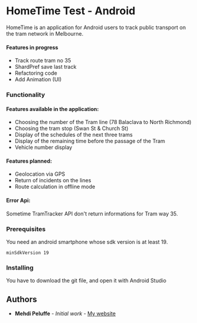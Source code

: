 # HomeTime Test - Android

HomeTime is an application for Android users to track public transport on the tram network in Melbourne.

#### Features in progress
* Track route tram no 35
* ShardPref save last track
* Refactoring code
* Add Animation (UI)

### Functionality

#### Features available in the application:
* Choosing the number of the Tram line (78 Balaclava to North Richmond)
* Choosing the tram stop (Swan St & Church St)
* Display of the schedules of the next three trams
* Display of the remaining time before the passage of the Tram
* Vehicle number display

#### Features planned:
* Geolocation via GPS
* Return of incidents on the lines
* Route calculation in offline mode

#### Error Api:
Sometime TramTracker API don't return informations for Tram way 35. 

### Prerequisites

You need an android smartphone whose sdk version is at least 19.

```
minSdkVersion 19
```

### Installing

You have to download the git file, and open it with Android Studio

## Authors

* **Mehdi Peluffe** - *Initial work* - [My website](mehdiatique.com)
